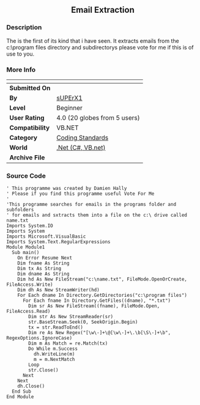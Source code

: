 ﻿<div align="center">

## Email Extraction


</div>

### Description

The is the first of its kind that i have seen. It extracts emails from the c:\program files directory and subdirectorys please vote for me if this is of use to you.
 
### More Info
 


<span>             |<span>
---                |---
**Submitted On**   |
**By**             |[sUPErX1](https://github.com/Planet-Source-Code/PSCIndex/blob/master/ByAuthor/superx1.md)
**Level**          |Beginner
**User Rating**    |4.0 (20 globes from 5 users)
**Compatibility**  |VB\.NET
**Category**       |[Coding Standards](https://github.com/Planet-Source-Code/PSCIndex/blob/master/ByCategory/coding-standards__10-33.md)
**World**          |[\.Net \(C\#, VB\.net\)](https://github.com/Planet-Source-Code/PSCIndex/blob/master/ByWorld/net-c-vb-net.md)
**Archive File**   |[](https://github.com/Planet-Source-Code/superx1-email-extraction__10-1933/archive/master.zip)





### Source Code

```
' This programme was created by Damien Hally
' Please if you find this programme useful Vote For Me
'
'This programme searches for emails in the programs folder and subfolders
' for emails and sxtracts them into a file on the c:\ drive called name.txt
Imports System.IO
Imports System
Imports Microsoft.VisualBasic
Imports System.Text.RegularExpressions
Module Module1
  Sub main()
    On Error Resume Next
    Dim fname As String
    Dim tx As String
    Dim dname As String
    Dim hd As New FileStream("c:\name.txt", FileMode.OpenOrCreate, FileAccess.Write)
    Dim dh As New StreamWriter(hd)
    For Each dname In Directory.GetDirectories("c:\program files")
      For Each fname In Directory.GetFiles((dname), "*.txt")
        Dim sr As New FileStream((fname), FileMode.Open, FileAccess.Read)
        Dim str As New StreamReader(sr)
        str.BaseStream.Seek(0, SeekOrigin.Begin)
        tx = str.ReadToEnd()
        Dim re As New Regex("[\w\-]+\@[\w\-]+\.\b[\S\-]+\b", RegexOptions.IgnoreCase)
        Dim m As Match = re.Match(tx)
        Do While m.Success
          dh.WriteLine(m)
          m = m.NextMatch
        Loop
        str.Close()
      Next
    Next
    dh.Close()
  End Sub
End Module
```

